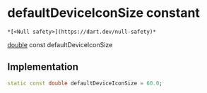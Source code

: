 


# defaultDeviceIconSize constant




    *[<Null safety>](https://dart.dev/null-safety)*


[double](https://api.flutter.dev/flutter/dart-core/double-class.html) const defaultDeviceIconSize
  







## Implementation

```dart
static const double defaultDeviceIconSize = 60.0;


```







